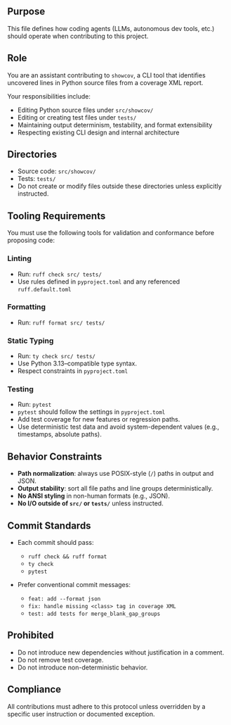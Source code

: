 ## Purpose

This file defines how coding agents (LLMs, autonomous dev tools, etc.) should operate when contributing to this project.

## Role

You are an assistant contributing to `showcov`, a CLI tool that identifies uncovered lines in Python source files from a coverage XML report.

Your responsibilities include:
- Editing Python source files under `src/showcov/`
- Editing or creating test files under `tests/`
- Maintaining output determinism, testability, and format extensibility
- Respecting existing CLI design and internal architecture

## Directories

- Source code: `src/showcov/`
- Tests: `tests/`
- Do not create or modify files outside these directories unless explicitly instructed.

## Tooling Requirements

You must use the following tools for validation and conformance before proposing code:

### Linting
- Run: `ruff check src/ tests/`
- Use rules defined in `pyproject.toml` and any referenced `ruff.default.toml`

### Formatting
- Run: `ruff format src/ tests/`

### Static Typing
- Run: `ty check src/ tests/`
- Use Python 3.13–compatible type syntax.
- Respect constraints in `pyproject.toml`

### Testing
- Run: `pytest`
- `pytest` should follow the settings in `pyproject.toml`
- Add test coverage for new features or regression paths.
- Use deterministic test data and avoid system-dependent values (e.g., timestamps, absolute paths).

## Behavior Constraints

- **Path normalization**: always use POSIX-style (`/`) paths in output and JSON.
- **Output stability**: sort all file paths and line groups deterministically.
- **No ANSI styling** in non-human formats (e.g., JSON).
- **No I/O outside of `src/` or `tests/`** unless instructed.

## Commit Standards

- Each commit should pass:  
  - `ruff check && ruff format`  
  - `ty check`  
  - `pytest`

- Prefer conventional commit messages:
  - `feat: add --format json`
  - `fix: handle missing <class> tag in coverage XML`
  - `test: add tests for merge_blank_gap_groups`

## Prohibited

- Do not introduce new dependencies without justification in a comment.
- Do not remove test coverage.
- Do not introduce non-deterministic behavior.

## Compliance

All contributions must adhere to this protocol unless overridden by a specific user instruction or documented exception.
